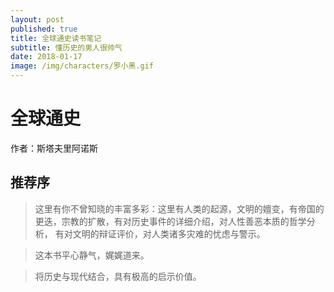 ```yaml
---
layout: post
published: true
title: 全球通史读书笔记
subtitle: 懂历史的男人很帅气
date: 2018-01-17
image: /img/characters/罗小黑.gif
---
```


# 全球通史

作者：斯塔夫里阿诺斯

## 推荐序

> 这里有你不曾知晓的丰富多彩：这里有人类的起源，文明的嬗变，有帝国的更迭，宗教的扩散，有对历史事件的详细介绍，对人性善恶本质的哲学分析，
有对文明的辩证评价，对人类诸多灾难的忧虑与警示。

> 这本书平心静气，娓娓道来。

> 将历史与现代结合，具有极高的启示价值。
